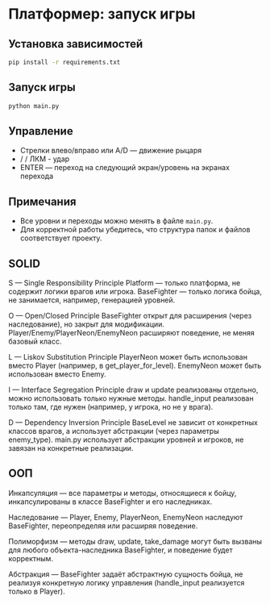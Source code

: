 # Платформер: запуск игры

## Установка зависимостей

```bash
pip install -r requirements.txt
```

## Запуск игры

```bash
python main.py
```

## Управление

- Стрелки влево/вправо или A/D — движение рыцаря
- / / ЛКМ - удар
- ENTER — переход на следующий экран/уровень на экранах перехода

## Примечания

- Все уровни и переходы можно менять в файле `main.py`.
- Для корректной работы убедитесь, что структура папок и файлов соответствует проекту.

## SOLID
S — Single Responsibility Principle
Platform — только платформа, не содержит логики врагов или игрока.
BaseFighter — только логика бойца, не занимается, например, генерацией уровней.

O — Open/Closed Principle
BaseFighter открыт для расширения (через наследование), но закрыт для модификации.
Player/Enemy/PlayerNeon/EnemyNeon расширяют поведение, не меняя базовый класс.

L — Liskov Substitution Principle
PlayerNeon может быть использован вместо Player (например, в get_player_for_level).
EnemyNeon может быть использован вместо Enemy.

I — Interface Segregation Principle
draw и update реализованы отдельно, можно использовать только нужные методы.
handle_input реализован только там, где нужен (например, у игрока, но не у врага).

D — Dependency Inversion Principle
BaseLevel не зависит от конкретных классов врагов, а использует абстракции (через параметры enemy_type).
main.py использует абстракции уровней и игроков, не завязан на конкретные реализации.

## ООП
Инкапсуляция — все параметры и методы, относящиеся к бойцу, инкапсулированы в классе BaseFighter и его наследниках.

Наследование — Player, Enemy, PlayerNeon, EnemyNeon наследуют BaseFighter, переопределяя или расширяя поведение.

Полиморфизм — методы draw, update, take_damage могут быть вызваны для любого объекта-наследника BaseFighter, и поведение будет корректным.

Абстракция — BaseFighter задаёт абстрактную сущность бойца, не реализуя конкретную логику управления (handle_input реализуется только в Player).
